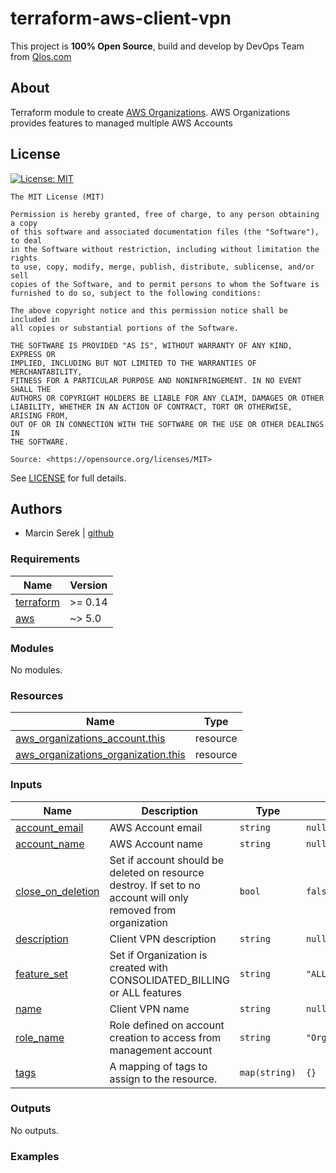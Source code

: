 
# terraform-aws-client-vpn

This project is **100% Open Source**, build and develop by DevOps Team from [Qlos.com](https://qlos.com)

## About

Terraform module to create [AWS Organizations](https://aws.amazon.com/organizations/). AWS Organizations provides features to managed multiple AWS Accounts 

## License

[![License: MIT](https://img.shields.io/badge/License-MIT-yellow.svg)](https://opensource.org/licenses/MIT)

```text
The MIT License (MIT)

Permission is hereby granted, free of charge, to any person obtaining a copy
of this software and associated documentation files (the "Software"), to deal
in the Software without restriction, including without limitation the rights
to use, copy, modify, merge, publish, distribute, sublicense, and/or sell
copies of the Software, and to permit persons to whom the Software is
furnished to do so, subject to the following conditions:

The above copyright notice and this permission notice shall be included in
all copies or substantial portions of the Software.

THE SOFTWARE IS PROVIDED "AS IS", WITHOUT WARRANTY OF ANY KIND, EXPRESS OR
IMPLIED, INCLUDING BUT NOT LIMITED TO THE WARRANTIES OF MERCHANTABILITY,
FITNESS FOR A PARTICULAR PURPOSE AND NONINFRINGEMENT. IN NO EVENT SHALL THE
AUTHORS OR COPYRIGHT HOLDERS BE LIABLE FOR ANY CLAIM, DAMAGES OR OTHER
LIABILITY, WHETHER IN AN ACTION OF CONTRACT, TORT OR OTHERWISE, ARISING FROM,
OUT OF OR IN CONNECTION WITH THE SOFTWARE OR THE USE OR OTHER DEALINGS IN
THE SOFTWARE.

Source: <https://opensource.org/licenses/MIT>
```
See [LICENSE](LICENSE) for full details.
## Authors

- Marcin Serek | [github](https://github.com/MarcinS-Qlos)

### Requirements

| Name | Version |
|------|---------|
| <a name="requirement_terraform"></a> [terraform](#requirement\_terraform) | >= 0.14 |
| <a name="requirement_aws"></a> [aws](#requirement\_aws) | ~> 5.0 |

### Modules

No modules.

### Resources

| Name | Type |
|------|------|
| [aws_organizations_account.this](https://registry.terraform.io/providers/hashicorp/aws/latest/docs/resources/organizations_account) | resource |
| [aws_organizations_organization.this](https://registry.terraform.io/providers/hashicorp/aws/latest/docs/resources/organizations_organization) | resource |

### Inputs

| Name | Description | Type | Default | Required |
|------|-------------|------|---------|:--------:|
| <a name="input_account_email"></a> [account\_email](#input\_account\_email) | AWS Account email | `string` | `null` | no |
| <a name="input_account_name"></a> [account\_name](#input\_account\_name) | AWS Account name | `string` | `null` | no |
| <a name="input_close_on_deletion"></a> [close\_on\_deletion](#input\_close\_on\_deletion) | Set if account should be deleted on resource destroy. If set to no account will only removed from organization | `bool` | `false` | no |
| <a name="input_description"></a> [description](#input\_description) | Client VPN description | `string` | `null` | no |
| <a name="input_feature_set"></a> [feature\_set](#input\_feature\_set) | Set if Organization is created with CONSOLIDATED\_BILLING or ALL features | `string` | `"ALL"` | no |
| <a name="input_name"></a> [name](#input\_name) | Client VPN name | `string` | `null` | no |
| <a name="input_role_name"></a> [role\_name](#input\_role\_name) | Role defined on account creation to access from management account | `string` | `"OrganizationAccountAccessRole"` | no |
| <a name="input_tags"></a> [tags](#input\_tags) | A mapping of tags to assign to the resource. | `map(string)` | `{}` | no |

### Outputs

No outputs.

### Examples


